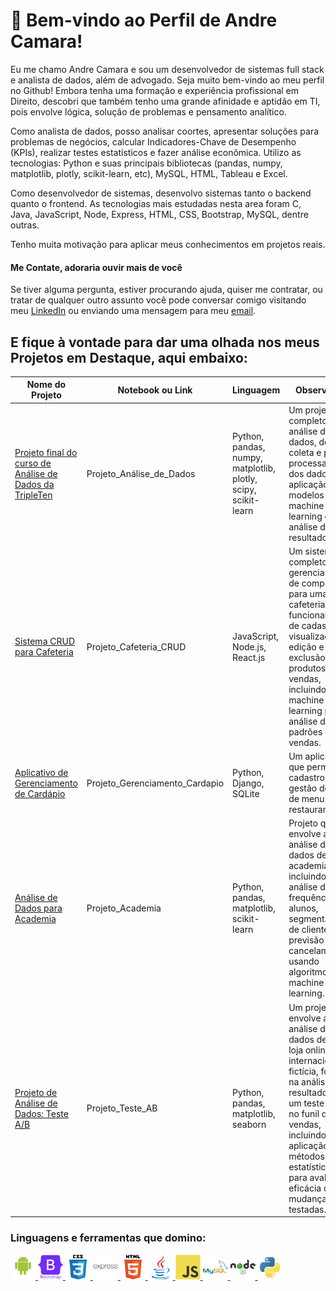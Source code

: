 # 👋 Bem-vindo ao Perfil de Andre Camara!
Eu me chamo Andre Camara e sou um desenvolvedor de sistemas full stack e analista de dados, além de advogado. Seja muito bem-vindo ao meu perfil no Github! Embora tenha uma formação e experiência profissional em Direito, descobri que também tenho uma grande afinidade e aptidão em TI, pois envolve lógica, solução de problemas e pensamento analítico.

Como analista de dados, posso analisar coortes, apresentar soluções para problemas de negócios, calcular Indicadores-Chave de Desempenho (KPIs), realizar testes estatísticos e fazer análise econômica. Utilizo as tecnologias: Python e suas principais bibliotecas (pandas, numpy, matplotlib, plotly, scikit-learn, etc), MySQL, HTML, Tableau e Excel.

Como desenvolvedor de sistemas, desenvolvo sistemas tanto o backend quanto o frontend. As tecnologias mais estudadas nesta area foram C, Java, JavaScript, Node, Express, HTML, CSS, Bootstrap, MySQL, dentre outras.

Tenho muita motivação para aplicar meus conhecimentos em projetos reais. 
#### Me Contate, adoraria ouvir mais de você
Se tiver alguma pergunta, estiver procurando ajuda, quiser me contratar, ou tratar de qualquer outro assunto você pode conversar comigo visitando meu [LinkedIn](https://www.linkedin.com/in/andre-corso-c%C3%A2mara/) ou enviando uma mensagem para meu [email](devandrecorso@hotmail.com).

## E fique à vontade para dar uma olhada nos meus Projetos em Destaque, aqui embaixo:

| Nome do Projeto | Notebook ou Link | Linguagem | Observação |
|-----------------|------------------|-----------|------------|
| [Projeto final do curso de Análise de Dados da TripleTen](https://github.com/andreccamara/Projeto-de-Analise-de-Dados-Everything-Plus) | Projeto_Análise_de_Dados | Python, pandas, numpy, matplotlib, plotly, scipy, scikit-learn | Um projeto completo de análise de dados, desde a coleta e pré-processamento dos dados até a aplicação de modelos de machine learning e análise de resultados. |
| [Sistema CRUD para Cafeteria](https://github.com/andreccamara/crudcafe) | Projeto_Cafeteria_CRUD | JavaScript, Node.js, React.js | Um sistema completo de gerenciamento de compras para uma cafeteria, com funcionalidades de cadastro, visualização, edição e exclusão de produtos e vendas, incluindo machine learning para análise de padrões de vendas. |
| [Aplicativo de Gerenciamento de Cardápio](https://github.com/andreccamara/crud-restaurante) | Projeto_Gerenciamento_Cardapio | Python, Django, SQLite | Um aplicativo que permite o cadastro e a gestão de itens de menu para restaurantes. |
| [Análise de Dados para Academia](https://github.com/andreccamara/Projeto-de-Analise-de-dados-de-clientes-de-academia) | Projeto_Academia | Python, pandas, matplotlib, scikit-learn | Projeto que envolve a análise de dados de academias, incluindo análise de frequência de alunos, segmentação de clientes e previsão de cancelamentos usando algoritmos de machine learning. |
| [Projeto de Análise de Dados: Teste A/B](https://github.com/andreccamara/Projeto-de-Analise-de-Dados-teste--A-B--funil-de-vendas) | Projeto_Teste_AB | Python, pandas, matplotlib, seaborn | Um projeto que envolve a análise de dados de uma loja online internacional fictícia, focado na análise dos resultados de um teste A/B e no funil de vendas, incluindo a aplicação de métodos estatísticos para avaliar a eficácia das mudanças testadas. |

<!---
andreccamara/andreccamara is a ✨ special ✨ repository because its `README.md` (this file) appears on your GitHub profile.
You can click the Preview link to take a look at your changes.
--->
<h3 align="left">Linguagens e ferramentas que domino:</h3>
<p align="left"> <a href="https://developer.android.com" target="_blank" rel="noreferrer"> <img src="https://raw.githubusercontent.com/devicons/devicon/master/icons/android/android-original-wordmark.svg" alt="android" width="40" height="40"/> </a> <a href="https://getbootstrap.com" target="_blank" rel="noreferrer"> <img src="https://raw.githubusercontent.com/devicons/devicon/master/icons/bootstrap/bootstrap-plain-wordmark.svg" alt="bootstrap" width="40" height="40"/> </a> <a href="https://www.w3schools.com/css/" target="_blank" rel="noreferrer"> <img src="https://raw.githubusercontent.com/devicons/devicon/master/icons/css3/css3-original-wordmark.svg" alt="css3" width="40" height="40"/> </a> <a href="https://expressjs.com" target="_blank" rel="noreferrer"> <img src="https://raw.githubusercontent.com/devicons/devicon/master/icons/express/express-original-wordmark.svg" alt="express" width="40" height="40"/> </a> <a href="https://www.w3.org/html/" target="_blank" rel="noreferrer"> <img src="https://raw.githubusercontent.com/devicons/devicon/master/icons/html5/html5-original-wordmark.svg" alt="html5" width="40" height="40"/> </a> <a href="https://www.java.com" target="_blank" rel="noreferrer"> <img src="https://raw.githubusercontent.com/devicons/devicon/master/icons/java/java-original.svg" alt="java" width="40" height="40"/> </a> <a href="https://developer.mozilla.org/en-US/docs/Web/JavaScript" target="_blank" rel="noreferrer"> <img src="https://raw.githubusercontent.com/devicons/devicon/master/icons/javascript/javascript-original.svg" alt="javascript" width="40" height="40"/> </a> <a href="https://www.mysql.com/" target="_blank" rel="noreferrer"> <img src="https://raw.githubusercontent.com/devicons/devicon/master/icons/mysql/mysql-original-wordmark.svg" alt="mysql" width="40" height="40"/> </a> <a href="https://nodejs.org" target="_blank" rel="noreferrer"> <img src="https://raw.githubusercontent.com/devicons/devicon/master/icons/nodejs/nodejs-original-wordmark.svg" alt="nodejs" width="40" height="40"/> </a> <a href="https://www.python.org" target="_blank" rel="noreferrer"> <img src="https://raw.githubusercontent.com/devicons/devicon/master/icons/python/python-original.svg" alt="python" width="40" height="40"/> </a> </p>
